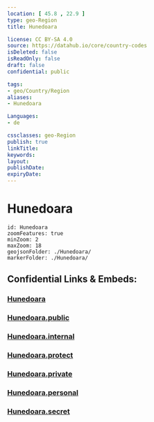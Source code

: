 ```yaml
---
location: [ 45.8 , 22.9 ] 
type: geo-Region
title: Hunedoara

license: CC BY-SA 4.0
source: https://datahub.io/core/country-codes
isDeleted: false
isReadOnly: false
draft: false
confidential: public

tags:
- geo/Country/Region
aliases:
- Hunedoara

Languages:
- de

cssclasses: geo-Region
publish: true
linkTitle: 
keywords: 
layout: 
publishDate: 
expiryDate: 
---
```


# Hunedoara

```leaflet
id: Hunedoara
zoomFeatures: true 
minZoom: 2 
maxZoom: 18
geojsonFolder: ./Hunedoara/
markerFolder: ./Hunedoara/
```


## Confidential Links & Embeds: 

### [Hunedoara](/_Standards/Earth/Continent/Europe/Europe~East/Romania/Regions~Romania/Romania~Vest/Hunedoara.md) 

### [Hunedoara.public](/_public/Earth/Continent/Europe/Europe~East/Romania/Regions~Romania/Romania~Vest/Hunedoara.public.md) 

### [Hunedoara.internal](/_internal/Earth/Continent/Europe/Europe~East/Romania/Regions~Romania/Romania~Vest/Hunedoara.internal.md) 

### [Hunedoara.protect](/_protect/Earth/Continent/Europe/Europe~East/Romania/Regions~Romania/Romania~Vest/Hunedoara.protect.md) 

### [Hunedoara.private](/_private/Earth/Continent/Europe/Europe~East/Romania/Regions~Romania/Romania~Vest/Hunedoara.private.md) 

### [Hunedoara.personal](/_personal/Earth/Continent/Europe/Europe~East/Romania/Regions~Romania/Romania~Vest/Hunedoara.personal.md) 

### [Hunedoara.secret](/_secret/Earth/Continent/Europe/Europe~East/Romania/Regions~Romania/Romania~Vest/Hunedoara.secret.md)

